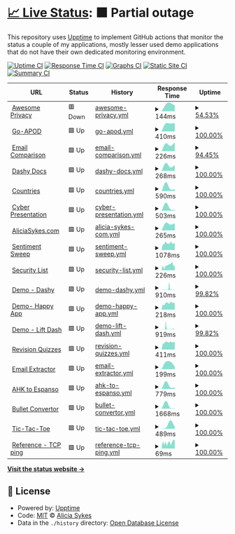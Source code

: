 # [📈 Live Status](https://lissy93.github.io/uptime): <!--live status--> **🟧 Partial outage**

This repository uses [Upptime](https://github.com/upptime/upptime) to implement GitHub actions that monitor the status a couple of my applications, mostly lesser used demo applications that do not have their own dedicated monitoring environment.

[![Uptime CI](https://github.com/lissy93/uptime/workflows/Uptime%20CI/badge.svg)](https://github.com/lissy93/uptime/actions?query=workflow%3A%22Uptime+CI%22)
[![Response Time CI](https://github.com/lissy93/uptime/workflows/Response%20Time%20CI/badge.svg)](https://github.com/lissy93/uptime/actions?query=workflow%3A%22Response+Time+CI%22)
[![Graphs CI](https://github.com/lissy93/uptime/workflows/Graphs%20CI/badge.svg)](https://github.com/lissy93/uptime/actions?query=workflow%3A%22Graphs+CI%22)
[![Static Site CI](https://github.com/lissy93/uptime/workflows/Static%20Site%20CI/badge.svg)](https://github.com/lissy93/uptime/actions?query=workflow%3A%22Static+Site+CI%22)
[![Summary CI](https://github.com/lissy93/uptime/workflows/Summary%20CI/badge.svg)](https://github.com/lissy93/uptime/actions?query=workflow%3A%22Summary+CI%22)

<!--start: status pages-->
<!-- This summary is generated by Upptime (https://github.com/upptime/upptime) -->
<!-- Do not edit this manually, your changes will be overwritten -->
<!-- prettier-ignore -->
| URL | Status | History | Response Time | Uptime |
| --- | ------ | ------- | ------------- | ------ |
| <img alt="" src="https://favicons.githubusercontent.com/awesome-privacy.xyz" height="13"> [Awesome Privacy](https://awesome-privacy.xyz) | 🟥 Down | [awesome-privacy.yml](https://github.com/Lissy93/uptime/commits/HEAD/history/awesome-privacy.yml) | <details><summary><img alt="Response time graph" src="./graphs/awesome-privacy/response-time-week.png" height="20"> 144ms</summary><br><a href="https://lissy93.github.io/uptime/history/awesome-privacy"><img alt="Response time 144" src="https://img.shields.io/endpoint?url=https%3A%2F%2Fraw.githubusercontent.com%2FLissy93%2Fuptime%2FHEAD%2Fapi%2Fawesome-privacy%2Fresponse-time.json"></a><br><a href="https://lissy93.github.io/uptime/history/awesome-privacy"><img alt="24-hour response time 144" src="https://img.shields.io/endpoint?url=https%3A%2F%2Fraw.githubusercontent.com%2FLissy93%2Fuptime%2FHEAD%2Fapi%2Fawesome-privacy%2Fresponse-time-day.json"></a><br><a href="https://lissy93.github.io/uptime/history/awesome-privacy"><img alt="7-day response time 144" src="https://img.shields.io/endpoint?url=https%3A%2F%2Fraw.githubusercontent.com%2FLissy93%2Fuptime%2FHEAD%2Fapi%2Fawesome-privacy%2Fresponse-time-week.json"></a><br><a href="https://lissy93.github.io/uptime/history/awesome-privacy"><img alt="30-day response time 144" src="https://img.shields.io/endpoint?url=https%3A%2F%2Fraw.githubusercontent.com%2FLissy93%2Fuptime%2FHEAD%2Fapi%2Fawesome-privacy%2Fresponse-time-month.json"></a><br><a href="https://lissy93.github.io/uptime/history/awesome-privacy"><img alt="1-year response time 144" src="https://img.shields.io/endpoint?url=https%3A%2F%2Fraw.githubusercontent.com%2FLissy93%2Fuptime%2FHEAD%2Fapi%2Fawesome-privacy%2Fresponse-time-year.json"></a></details> | <details><summary><a href="https://lissy93.github.io/uptime/history/awesome-privacy">54.53%</a></summary><a href="https://lissy93.github.io/uptime/history/awesome-privacy"><img alt="All-time uptime 54.53%" src="https://img.shields.io/endpoint?url=https%3A%2F%2Fraw.githubusercontent.com%2FLissy93%2Fuptime%2FHEAD%2Fapi%2Fawesome-privacy%2Fuptime.json"></a><br><a href="https://lissy93.github.io/uptime/history/awesome-privacy"><img alt="24-hour uptime 54.53%" src="https://img.shields.io/endpoint?url=https%3A%2F%2Fraw.githubusercontent.com%2FLissy93%2Fuptime%2FHEAD%2Fapi%2Fawesome-privacy%2Fuptime-day.json"></a><br><a href="https://lissy93.github.io/uptime/history/awesome-privacy"><img alt="7-day uptime 54.53%" src="https://img.shields.io/endpoint?url=https%3A%2F%2Fraw.githubusercontent.com%2FLissy93%2Fuptime%2FHEAD%2Fapi%2Fawesome-privacy%2Fuptime-week.json"></a><br><a href="https://lissy93.github.io/uptime/history/awesome-privacy"><img alt="30-day uptime 54.53%" src="https://img.shields.io/endpoint?url=https%3A%2F%2Fraw.githubusercontent.com%2FLissy93%2Fuptime%2FHEAD%2Fapi%2Fawesome-privacy%2Fuptime-month.json"></a><br><a href="https://lissy93.github.io/uptime/history/awesome-privacy"><img alt="1-year uptime 54.53%" src="https://img.shields.io/endpoint?url=https%3A%2F%2Fraw.githubusercontent.com%2FLissy93%2Fuptime%2FHEAD%2Fapi%2Fawesome-privacy%2Fuptime-year.json"></a></details>
| <img alt="" src="https://favicons.githubusercontent.com/apod.as93.net" height="13"> [Go-APOD](https://apod.as93.net/) | 🟩 Up | [go-apod.yml](https://github.com/Lissy93/uptime/commits/HEAD/history/go-apod.yml) | <details><summary><img alt="Response time graph" src="./graphs/go-apod/response-time-week.png" height="20"> 410ms</summary><br><a href="https://lissy93.github.io/uptime/history/go-apod"><img alt="Response time 410" src="https://img.shields.io/endpoint?url=https%3A%2F%2Fraw.githubusercontent.com%2FLissy93%2Fuptime%2FHEAD%2Fapi%2Fgo-apod%2Fresponse-time.json"></a><br><a href="https://lissy93.github.io/uptime/history/go-apod"><img alt="24-hour response time 410" src="https://img.shields.io/endpoint?url=https%3A%2F%2Fraw.githubusercontent.com%2FLissy93%2Fuptime%2FHEAD%2Fapi%2Fgo-apod%2Fresponse-time-day.json"></a><br><a href="https://lissy93.github.io/uptime/history/go-apod"><img alt="7-day response time 410" src="https://img.shields.io/endpoint?url=https%3A%2F%2Fraw.githubusercontent.com%2FLissy93%2Fuptime%2FHEAD%2Fapi%2Fgo-apod%2Fresponse-time-week.json"></a><br><a href="https://lissy93.github.io/uptime/history/go-apod"><img alt="30-day response time 410" src="https://img.shields.io/endpoint?url=https%3A%2F%2Fraw.githubusercontent.com%2FLissy93%2Fuptime%2FHEAD%2Fapi%2Fgo-apod%2Fresponse-time-month.json"></a><br><a href="https://lissy93.github.io/uptime/history/go-apod"><img alt="1-year response time 410" src="https://img.shields.io/endpoint?url=https%3A%2F%2Fraw.githubusercontent.com%2FLissy93%2Fuptime%2FHEAD%2Fapi%2Fgo-apod%2Fresponse-time-year.json"></a></details> | <details><summary><a href="https://lissy93.github.io/uptime/history/go-apod">100.00%</a></summary><a href="https://lissy93.github.io/uptime/history/go-apod"><img alt="All-time uptime 100.00%" src="https://img.shields.io/endpoint?url=https%3A%2F%2Fraw.githubusercontent.com%2FLissy93%2Fuptime%2FHEAD%2Fapi%2Fgo-apod%2Fuptime.json"></a><br><a href="https://lissy93.github.io/uptime/history/go-apod"><img alt="24-hour uptime 100.00%" src="https://img.shields.io/endpoint?url=https%3A%2F%2Fraw.githubusercontent.com%2FLissy93%2Fuptime%2FHEAD%2Fapi%2Fgo-apod%2Fuptime-day.json"></a><br><a href="https://lissy93.github.io/uptime/history/go-apod"><img alt="7-day uptime 100.00%" src="https://img.shields.io/endpoint?url=https%3A%2F%2Fraw.githubusercontent.com%2FLissy93%2Fuptime%2FHEAD%2Fapi%2Fgo-apod%2Fuptime-week.json"></a><br><a href="https://lissy93.github.io/uptime/history/go-apod"><img alt="30-day uptime 100.00%" src="https://img.shields.io/endpoint?url=https%3A%2F%2Fraw.githubusercontent.com%2FLissy93%2Fuptime%2FHEAD%2Fapi%2Fgo-apod%2Fuptime-month.json"></a><br><a href="https://lissy93.github.io/uptime/history/go-apod"><img alt="1-year uptime 100.00%" src="https://img.shields.io/endpoint?url=https%3A%2F%2Fraw.githubusercontent.com%2FLissy93%2Fuptime%2FHEAD%2Fapi%2Fgo-apod%2Fuptime-year.json"></a></details>
| <img alt="" src="https://favicons.githubusercontent.com/email-comparison.as93.net" height="13"> [Email Comparison](https://email-comparison.as93.net) | 🟩 Up | [email-comparison.yml](https://github.com/Lissy93/uptime/commits/HEAD/history/email-comparison.yml) | <details><summary><img alt="Response time graph" src="./graphs/email-comparison/response-time-week.png" height="20"> 226ms</summary><br><a href="https://lissy93.github.io/uptime/history/email-comparison"><img alt="Response time 226" src="https://img.shields.io/endpoint?url=https%3A%2F%2Fraw.githubusercontent.com%2FLissy93%2Fuptime%2FHEAD%2Fapi%2Femail-comparison%2Fresponse-time.json"></a><br><a href="https://lissy93.github.io/uptime/history/email-comparison"><img alt="24-hour response time 226" src="https://img.shields.io/endpoint?url=https%3A%2F%2Fraw.githubusercontent.com%2FLissy93%2Fuptime%2FHEAD%2Fapi%2Femail-comparison%2Fresponse-time-day.json"></a><br><a href="https://lissy93.github.io/uptime/history/email-comparison"><img alt="7-day response time 226" src="https://img.shields.io/endpoint?url=https%3A%2F%2Fraw.githubusercontent.com%2FLissy93%2Fuptime%2FHEAD%2Fapi%2Femail-comparison%2Fresponse-time-week.json"></a><br><a href="https://lissy93.github.io/uptime/history/email-comparison"><img alt="30-day response time 226" src="https://img.shields.io/endpoint?url=https%3A%2F%2Fraw.githubusercontent.com%2FLissy93%2Fuptime%2FHEAD%2Fapi%2Femail-comparison%2Fresponse-time-month.json"></a><br><a href="https://lissy93.github.io/uptime/history/email-comparison"><img alt="1-year response time 226" src="https://img.shields.io/endpoint?url=https%3A%2F%2Fraw.githubusercontent.com%2FLissy93%2Fuptime%2FHEAD%2Fapi%2Femail-comparison%2Fresponse-time-year.json"></a></details> | <details><summary><a href="https://lissy93.github.io/uptime/history/email-comparison">94.45%</a></summary><a href="https://lissy93.github.io/uptime/history/email-comparison"><img alt="All-time uptime 94.45%" src="https://img.shields.io/endpoint?url=https%3A%2F%2Fraw.githubusercontent.com%2FLissy93%2Fuptime%2FHEAD%2Fapi%2Femail-comparison%2Fuptime.json"></a><br><a href="https://lissy93.github.io/uptime/history/email-comparison"><img alt="24-hour uptime 94.45%" src="https://img.shields.io/endpoint?url=https%3A%2F%2Fraw.githubusercontent.com%2FLissy93%2Fuptime%2FHEAD%2Fapi%2Femail-comparison%2Fuptime-day.json"></a><br><a href="https://lissy93.github.io/uptime/history/email-comparison"><img alt="7-day uptime 94.45%" src="https://img.shields.io/endpoint?url=https%3A%2F%2Fraw.githubusercontent.com%2FLissy93%2Fuptime%2FHEAD%2Fapi%2Femail-comparison%2Fuptime-week.json"></a><br><a href="https://lissy93.github.io/uptime/history/email-comparison"><img alt="30-day uptime 94.45%" src="https://img.shields.io/endpoint?url=https%3A%2F%2Fraw.githubusercontent.com%2FLissy93%2Fuptime%2FHEAD%2Fapi%2Femail-comparison%2Fuptime-month.json"></a><br><a href="https://lissy93.github.io/uptime/history/email-comparison"><img alt="1-year uptime 94.45%" src="https://img.shields.io/endpoint?url=https%3A%2F%2Fraw.githubusercontent.com%2FLissy93%2Fuptime%2FHEAD%2Fapi%2Femail-comparison%2Fuptime-year.json"></a></details>
| <img alt="" src="https://favicons.githubusercontent.com/dashy.to" height="13"> [Dashy Docs](https://dashy.to) | 🟩 Up | [dashy-docs.yml](https://github.com/Lissy93/uptime/commits/HEAD/history/dashy-docs.yml) | <details><summary><img alt="Response time graph" src="./graphs/dashy-docs/response-time-week.png" height="20"> 268ms</summary><br><a href="https://lissy93.github.io/uptime/history/dashy-docs"><img alt="Response time 268" src="https://img.shields.io/endpoint?url=https%3A%2F%2Fraw.githubusercontent.com%2FLissy93%2Fuptime%2FHEAD%2Fapi%2Fdashy-docs%2Fresponse-time.json"></a><br><a href="https://lissy93.github.io/uptime/history/dashy-docs"><img alt="24-hour response time 268" src="https://img.shields.io/endpoint?url=https%3A%2F%2Fraw.githubusercontent.com%2FLissy93%2Fuptime%2FHEAD%2Fapi%2Fdashy-docs%2Fresponse-time-day.json"></a><br><a href="https://lissy93.github.io/uptime/history/dashy-docs"><img alt="7-day response time 268" src="https://img.shields.io/endpoint?url=https%3A%2F%2Fraw.githubusercontent.com%2FLissy93%2Fuptime%2FHEAD%2Fapi%2Fdashy-docs%2Fresponse-time-week.json"></a><br><a href="https://lissy93.github.io/uptime/history/dashy-docs"><img alt="30-day response time 268" src="https://img.shields.io/endpoint?url=https%3A%2F%2Fraw.githubusercontent.com%2FLissy93%2Fuptime%2FHEAD%2Fapi%2Fdashy-docs%2Fresponse-time-month.json"></a><br><a href="https://lissy93.github.io/uptime/history/dashy-docs"><img alt="1-year response time 268" src="https://img.shields.io/endpoint?url=https%3A%2F%2Fraw.githubusercontent.com%2FLissy93%2Fuptime%2FHEAD%2Fapi%2Fdashy-docs%2Fresponse-time-year.json"></a></details> | <details><summary><a href="https://lissy93.github.io/uptime/history/dashy-docs">100.00%</a></summary><a href="https://lissy93.github.io/uptime/history/dashy-docs"><img alt="All-time uptime 100.00%" src="https://img.shields.io/endpoint?url=https%3A%2F%2Fraw.githubusercontent.com%2FLissy93%2Fuptime%2FHEAD%2Fapi%2Fdashy-docs%2Fuptime.json"></a><br><a href="https://lissy93.github.io/uptime/history/dashy-docs"><img alt="24-hour uptime 100.00%" src="https://img.shields.io/endpoint?url=https%3A%2F%2Fraw.githubusercontent.com%2FLissy93%2Fuptime%2FHEAD%2Fapi%2Fdashy-docs%2Fuptime-day.json"></a><br><a href="https://lissy93.github.io/uptime/history/dashy-docs"><img alt="7-day uptime 100.00%" src="https://img.shields.io/endpoint?url=https%3A%2F%2Fraw.githubusercontent.com%2FLissy93%2Fuptime%2FHEAD%2Fapi%2Fdashy-docs%2Fuptime-week.json"></a><br><a href="https://lissy93.github.io/uptime/history/dashy-docs"><img alt="30-day uptime 100.00%" src="https://img.shields.io/endpoint?url=https%3A%2F%2Fraw.githubusercontent.com%2FLissy93%2Fuptime%2FHEAD%2Fapi%2Fdashy-docs%2Fuptime-month.json"></a><br><a href="https://lissy93.github.io/uptime/history/dashy-docs"><img alt="1-year uptime 100.00%" src="https://img.shields.io/endpoint?url=https%3A%2F%2Fraw.githubusercontent.com%2FLissy93%2Fuptime%2FHEAD%2Fapi%2Fdashy-docs%2Fuptime-year.json"></a></details>
| <img alt="" src="https://favicons.githubusercontent.com/countries.as93.net" height="13"> [Countries](https://countries.as93.net) | 🟩 Up | [countries.yml](https://github.com/Lissy93/uptime/commits/HEAD/history/countries.yml) | <details><summary><img alt="Response time graph" src="./graphs/countries/response-time-week.png" height="20"> 590ms</summary><br><a href="https://lissy93.github.io/uptime/history/countries"><img alt="Response time 590" src="https://img.shields.io/endpoint?url=https%3A%2F%2Fraw.githubusercontent.com%2FLissy93%2Fuptime%2FHEAD%2Fapi%2Fcountries%2Fresponse-time.json"></a><br><a href="https://lissy93.github.io/uptime/history/countries"><img alt="24-hour response time 590" src="https://img.shields.io/endpoint?url=https%3A%2F%2Fraw.githubusercontent.com%2FLissy93%2Fuptime%2FHEAD%2Fapi%2Fcountries%2Fresponse-time-day.json"></a><br><a href="https://lissy93.github.io/uptime/history/countries"><img alt="7-day response time 590" src="https://img.shields.io/endpoint?url=https%3A%2F%2Fraw.githubusercontent.com%2FLissy93%2Fuptime%2FHEAD%2Fapi%2Fcountries%2Fresponse-time-week.json"></a><br><a href="https://lissy93.github.io/uptime/history/countries"><img alt="30-day response time 590" src="https://img.shields.io/endpoint?url=https%3A%2F%2Fraw.githubusercontent.com%2FLissy93%2Fuptime%2FHEAD%2Fapi%2Fcountries%2Fresponse-time-month.json"></a><br><a href="https://lissy93.github.io/uptime/history/countries"><img alt="1-year response time 590" src="https://img.shields.io/endpoint?url=https%3A%2F%2Fraw.githubusercontent.com%2FLissy93%2Fuptime%2FHEAD%2Fapi%2Fcountries%2Fresponse-time-year.json"></a></details> | <details><summary><a href="https://lissy93.github.io/uptime/history/countries">100.00%</a></summary><a href="https://lissy93.github.io/uptime/history/countries"><img alt="All-time uptime 100.00%" src="https://img.shields.io/endpoint?url=https%3A%2F%2Fraw.githubusercontent.com%2FLissy93%2Fuptime%2FHEAD%2Fapi%2Fcountries%2Fuptime.json"></a><br><a href="https://lissy93.github.io/uptime/history/countries"><img alt="24-hour uptime 100.00%" src="https://img.shields.io/endpoint?url=https%3A%2F%2Fraw.githubusercontent.com%2FLissy93%2Fuptime%2FHEAD%2Fapi%2Fcountries%2Fuptime-day.json"></a><br><a href="https://lissy93.github.io/uptime/history/countries"><img alt="7-day uptime 100.00%" src="https://img.shields.io/endpoint?url=https%3A%2F%2Fraw.githubusercontent.com%2FLissy93%2Fuptime%2FHEAD%2Fapi%2Fcountries%2Fuptime-week.json"></a><br><a href="https://lissy93.github.io/uptime/history/countries"><img alt="30-day uptime 100.00%" src="https://img.shields.io/endpoint?url=https%3A%2F%2Fraw.githubusercontent.com%2FLissy93%2Fuptime%2FHEAD%2Fapi%2Fcountries%2Fuptime-month.json"></a><br><a href="https://lissy93.github.io/uptime/history/countries"><img alt="1-year uptime 100.00%" src="https://img.shields.io/endpoint?url=https%3A%2F%2Fraw.githubusercontent.com%2FLissy93%2Fuptime%2FHEAD%2Fapi%2Fcountries%2Fuptime-year.json"></a></details>
| <img alt="" src="https://favicons.githubusercontent.com/cyber-presentation.as93.net" height="13"> [Cyber Presentation](https://cyber-presentation.as93.net) | 🟩 Up | [cyber-presentation.yml](https://github.com/Lissy93/uptime/commits/HEAD/history/cyber-presentation.yml) | <details><summary><img alt="Response time graph" src="./graphs/cyber-presentation/response-time-week.png" height="20"> 503ms</summary><br><a href="https://lissy93.github.io/uptime/history/cyber-presentation"><img alt="Response time 503" src="https://img.shields.io/endpoint?url=https%3A%2F%2Fraw.githubusercontent.com%2FLissy93%2Fuptime%2FHEAD%2Fapi%2Fcyber-presentation%2Fresponse-time.json"></a><br><a href="https://lissy93.github.io/uptime/history/cyber-presentation"><img alt="24-hour response time 503" src="https://img.shields.io/endpoint?url=https%3A%2F%2Fraw.githubusercontent.com%2FLissy93%2Fuptime%2FHEAD%2Fapi%2Fcyber-presentation%2Fresponse-time-day.json"></a><br><a href="https://lissy93.github.io/uptime/history/cyber-presentation"><img alt="7-day response time 503" src="https://img.shields.io/endpoint?url=https%3A%2F%2Fraw.githubusercontent.com%2FLissy93%2Fuptime%2FHEAD%2Fapi%2Fcyber-presentation%2Fresponse-time-week.json"></a><br><a href="https://lissy93.github.io/uptime/history/cyber-presentation"><img alt="30-day response time 503" src="https://img.shields.io/endpoint?url=https%3A%2F%2Fraw.githubusercontent.com%2FLissy93%2Fuptime%2FHEAD%2Fapi%2Fcyber-presentation%2Fresponse-time-month.json"></a><br><a href="https://lissy93.github.io/uptime/history/cyber-presentation"><img alt="1-year response time 503" src="https://img.shields.io/endpoint?url=https%3A%2F%2Fraw.githubusercontent.com%2FLissy93%2Fuptime%2FHEAD%2Fapi%2Fcyber-presentation%2Fresponse-time-year.json"></a></details> | <details><summary><a href="https://lissy93.github.io/uptime/history/cyber-presentation">100.00%</a></summary><a href="https://lissy93.github.io/uptime/history/cyber-presentation"><img alt="All-time uptime 100.00%" src="https://img.shields.io/endpoint?url=https%3A%2F%2Fraw.githubusercontent.com%2FLissy93%2Fuptime%2FHEAD%2Fapi%2Fcyber-presentation%2Fuptime.json"></a><br><a href="https://lissy93.github.io/uptime/history/cyber-presentation"><img alt="24-hour uptime 100.00%" src="https://img.shields.io/endpoint?url=https%3A%2F%2Fraw.githubusercontent.com%2FLissy93%2Fuptime%2FHEAD%2Fapi%2Fcyber-presentation%2Fuptime-day.json"></a><br><a href="https://lissy93.github.io/uptime/history/cyber-presentation"><img alt="7-day uptime 100.00%" src="https://img.shields.io/endpoint?url=https%3A%2F%2Fraw.githubusercontent.com%2FLissy93%2Fuptime%2FHEAD%2Fapi%2Fcyber-presentation%2Fuptime-week.json"></a><br><a href="https://lissy93.github.io/uptime/history/cyber-presentation"><img alt="30-day uptime 100.00%" src="https://img.shields.io/endpoint?url=https%3A%2F%2Fraw.githubusercontent.com%2FLissy93%2Fuptime%2FHEAD%2Fapi%2Fcyber-presentation%2Fuptime-month.json"></a><br><a href="https://lissy93.github.io/uptime/history/cyber-presentation"><img alt="1-year uptime 100.00%" src="https://img.shields.io/endpoint?url=https%3A%2F%2Fraw.githubusercontent.com%2FLissy93%2Fuptime%2FHEAD%2Fapi%2Fcyber-presentation%2Fuptime-year.json"></a></details>
| <img alt="" src="https://favicons.githubusercontent.com/aliciasykes.com" height="13"> [AliciaSykes.com](https://aliciasykes.com) | 🟩 Up | [alicia-sykes-com.yml](https://github.com/Lissy93/uptime/commits/HEAD/history/alicia-sykes-com.yml) | <details><summary><img alt="Response time graph" src="./graphs/alicia-sykes-com/response-time-week.png" height="20"> 265ms</summary><br><a href="https://lissy93.github.io/uptime/history/alicia-sykes-com"><img alt="Response time 265" src="https://img.shields.io/endpoint?url=https%3A%2F%2Fraw.githubusercontent.com%2FLissy93%2Fuptime%2FHEAD%2Fapi%2Falicia-sykes-com%2Fresponse-time.json"></a><br><a href="https://lissy93.github.io/uptime/history/alicia-sykes-com"><img alt="24-hour response time 265" src="https://img.shields.io/endpoint?url=https%3A%2F%2Fraw.githubusercontent.com%2FLissy93%2Fuptime%2FHEAD%2Fapi%2Falicia-sykes-com%2Fresponse-time-day.json"></a><br><a href="https://lissy93.github.io/uptime/history/alicia-sykes-com"><img alt="7-day response time 265" src="https://img.shields.io/endpoint?url=https%3A%2F%2Fraw.githubusercontent.com%2FLissy93%2Fuptime%2FHEAD%2Fapi%2Falicia-sykes-com%2Fresponse-time-week.json"></a><br><a href="https://lissy93.github.io/uptime/history/alicia-sykes-com"><img alt="30-day response time 265" src="https://img.shields.io/endpoint?url=https%3A%2F%2Fraw.githubusercontent.com%2FLissy93%2Fuptime%2FHEAD%2Fapi%2Falicia-sykes-com%2Fresponse-time-month.json"></a><br><a href="https://lissy93.github.io/uptime/history/alicia-sykes-com"><img alt="1-year response time 265" src="https://img.shields.io/endpoint?url=https%3A%2F%2Fraw.githubusercontent.com%2FLissy93%2Fuptime%2FHEAD%2Fapi%2Falicia-sykes-com%2Fresponse-time-year.json"></a></details> | <details><summary><a href="https://lissy93.github.io/uptime/history/alicia-sykes-com">100.00%</a></summary><a href="https://lissy93.github.io/uptime/history/alicia-sykes-com"><img alt="All-time uptime 100.00%" src="https://img.shields.io/endpoint?url=https%3A%2F%2Fraw.githubusercontent.com%2FLissy93%2Fuptime%2FHEAD%2Fapi%2Falicia-sykes-com%2Fuptime.json"></a><br><a href="https://lissy93.github.io/uptime/history/alicia-sykes-com"><img alt="24-hour uptime 100.00%" src="https://img.shields.io/endpoint?url=https%3A%2F%2Fraw.githubusercontent.com%2FLissy93%2Fuptime%2FHEAD%2Fapi%2Falicia-sykes-com%2Fuptime-day.json"></a><br><a href="https://lissy93.github.io/uptime/history/alicia-sykes-com"><img alt="7-day uptime 100.00%" src="https://img.shields.io/endpoint?url=https%3A%2F%2Fraw.githubusercontent.com%2FLissy93%2Fuptime%2FHEAD%2Fapi%2Falicia-sykes-com%2Fuptime-week.json"></a><br><a href="https://lissy93.github.io/uptime/history/alicia-sykes-com"><img alt="30-day uptime 100.00%" src="https://img.shields.io/endpoint?url=https%3A%2F%2Fraw.githubusercontent.com%2FLissy93%2Fuptime%2FHEAD%2Fapi%2Falicia-sykes-com%2Fuptime-month.json"></a><br><a href="https://lissy93.github.io/uptime/history/alicia-sykes-com"><img alt="1-year uptime 100.00%" src="https://img.shields.io/endpoint?url=https%3A%2F%2Fraw.githubusercontent.com%2FLissy93%2Fuptime%2FHEAD%2Fapi%2Falicia-sykes-com%2Fuptime-year.json"></a></details>
| <img alt="" src="https://favicons.githubusercontent.com/sentiment-sweep.com" height="13"> [Sentiment Sweep](https://sentiment-sweep.com) | 🟩 Up | [sentiment-sweep.yml](https://github.com/Lissy93/uptime/commits/HEAD/history/sentiment-sweep.yml) | <details><summary><img alt="Response time graph" src="./graphs/sentiment-sweep/response-time-week.png" height="20"> 1078ms</summary><br><a href="https://lissy93.github.io/uptime/history/sentiment-sweep"><img alt="Response time 994" src="https://img.shields.io/endpoint?url=https%3A%2F%2Fraw.githubusercontent.com%2FLissy93%2Fuptime%2FHEAD%2Fapi%2Fsentiment-sweep%2Fresponse-time.json"></a><br><a href="https://lissy93.github.io/uptime/history/sentiment-sweep"><img alt="24-hour response time 1009" src="https://img.shields.io/endpoint?url=https%3A%2F%2Fraw.githubusercontent.com%2FLissy93%2Fuptime%2FHEAD%2Fapi%2Fsentiment-sweep%2Fresponse-time-day.json"></a><br><a href="https://lissy93.github.io/uptime/history/sentiment-sweep"><img alt="7-day response time 1078" src="https://img.shields.io/endpoint?url=https%3A%2F%2Fraw.githubusercontent.com%2FLissy93%2Fuptime%2FHEAD%2Fapi%2Fsentiment-sweep%2Fresponse-time-week.json"></a><br><a href="https://lissy93.github.io/uptime/history/sentiment-sweep"><img alt="30-day response time 1053" src="https://img.shields.io/endpoint?url=https%3A%2F%2Fraw.githubusercontent.com%2FLissy93%2Fuptime%2FHEAD%2Fapi%2Fsentiment-sweep%2Fresponse-time-month.json"></a><br><a href="https://lissy93.github.io/uptime/history/sentiment-sweep"><img alt="1-year response time 986" src="https://img.shields.io/endpoint?url=https%3A%2F%2Fraw.githubusercontent.com%2FLissy93%2Fuptime%2FHEAD%2Fapi%2Fsentiment-sweep%2Fresponse-time-year.json"></a></details> | <details><summary><a href="https://lissy93.github.io/uptime/history/sentiment-sweep">100.00%</a></summary><a href="https://lissy93.github.io/uptime/history/sentiment-sweep"><img alt="All-time uptime 100.00%" src="https://img.shields.io/endpoint?url=https%3A%2F%2Fraw.githubusercontent.com%2FLissy93%2Fuptime%2FHEAD%2Fapi%2Fsentiment-sweep%2Fuptime.json"></a><br><a href="https://lissy93.github.io/uptime/history/sentiment-sweep"><img alt="24-hour uptime 100.00%" src="https://img.shields.io/endpoint?url=https%3A%2F%2Fraw.githubusercontent.com%2FLissy93%2Fuptime%2FHEAD%2Fapi%2Fsentiment-sweep%2Fuptime-day.json"></a><br><a href="https://lissy93.github.io/uptime/history/sentiment-sweep"><img alt="7-day uptime 100.00%" src="https://img.shields.io/endpoint?url=https%3A%2F%2Fraw.githubusercontent.com%2FLissy93%2Fuptime%2FHEAD%2Fapi%2Fsentiment-sweep%2Fuptime-week.json"></a><br><a href="https://lissy93.github.io/uptime/history/sentiment-sweep"><img alt="30-day uptime 100.00%" src="https://img.shields.io/endpoint?url=https%3A%2F%2Fraw.githubusercontent.com%2FLissy93%2Fuptime%2FHEAD%2Fapi%2Fsentiment-sweep%2Fuptime-month.json"></a><br><a href="https://lissy93.github.io/uptime/history/sentiment-sweep"><img alt="1-year uptime 100.00%" src="https://img.shields.io/endpoint?url=https%3A%2F%2Fraw.githubusercontent.com%2FLissy93%2Fuptime%2FHEAD%2Fapi%2Fsentiment-sweep%2Fuptime-year.json"></a></details>
| <img alt="" src="https://favicons.githubusercontent.com/security-list.js.org" height="13"> [Security List](https://security-list.js.org) | 🟩 Up | [security-list.yml](https://github.com/Lissy93/uptime/commits/HEAD/history/security-list.yml) | <details><summary><img alt="Response time graph" src="./graphs/security-list/response-time-week.png" height="20"> 226ms</summary><br><a href="https://lissy93.github.io/uptime/history/security-list"><img alt="Response time 169" src="https://img.shields.io/endpoint?url=https%3A%2F%2Fraw.githubusercontent.com%2FLissy93%2Fuptime%2FHEAD%2Fapi%2Fsecurity-list%2Fresponse-time.json"></a><br><a href="https://lissy93.github.io/uptime/history/security-list"><img alt="24-hour response time 254" src="https://img.shields.io/endpoint?url=https%3A%2F%2Fraw.githubusercontent.com%2FLissy93%2Fuptime%2FHEAD%2Fapi%2Fsecurity-list%2Fresponse-time-day.json"></a><br><a href="https://lissy93.github.io/uptime/history/security-list"><img alt="7-day response time 226" src="https://img.shields.io/endpoint?url=https%3A%2F%2Fraw.githubusercontent.com%2FLissy93%2Fuptime%2FHEAD%2Fapi%2Fsecurity-list%2Fresponse-time-week.json"></a><br><a href="https://lissy93.github.io/uptime/history/security-list"><img alt="30-day response time 203" src="https://img.shields.io/endpoint?url=https%3A%2F%2Fraw.githubusercontent.com%2FLissy93%2Fuptime%2FHEAD%2Fapi%2Fsecurity-list%2Fresponse-time-month.json"></a><br><a href="https://lissy93.github.io/uptime/history/security-list"><img alt="1-year response time 181" src="https://img.shields.io/endpoint?url=https%3A%2F%2Fraw.githubusercontent.com%2FLissy93%2Fuptime%2FHEAD%2Fapi%2Fsecurity-list%2Fresponse-time-year.json"></a></details> | <details><summary><a href="https://lissy93.github.io/uptime/history/security-list">100.00%</a></summary><a href="https://lissy93.github.io/uptime/history/security-list"><img alt="All-time uptime 100.00%" src="https://img.shields.io/endpoint?url=https%3A%2F%2Fraw.githubusercontent.com%2FLissy93%2Fuptime%2FHEAD%2Fapi%2Fsecurity-list%2Fuptime.json"></a><br><a href="https://lissy93.github.io/uptime/history/security-list"><img alt="24-hour uptime 100.00%" src="https://img.shields.io/endpoint?url=https%3A%2F%2Fraw.githubusercontent.com%2FLissy93%2Fuptime%2FHEAD%2Fapi%2Fsecurity-list%2Fuptime-day.json"></a><br><a href="https://lissy93.github.io/uptime/history/security-list"><img alt="7-day uptime 100.00%" src="https://img.shields.io/endpoint?url=https%3A%2F%2Fraw.githubusercontent.com%2FLissy93%2Fuptime%2FHEAD%2Fapi%2Fsecurity-list%2Fuptime-week.json"></a><br><a href="https://lissy93.github.io/uptime/history/security-list"><img alt="30-day uptime 100.00%" src="https://img.shields.io/endpoint?url=https%3A%2F%2Fraw.githubusercontent.com%2FLissy93%2Fuptime%2FHEAD%2Fapi%2Fsecurity-list%2Fuptime-month.json"></a><br><a href="https://lissy93.github.io/uptime/history/security-list"><img alt="1-year uptime 100.00%" src="https://img.shields.io/endpoint?url=https%3A%2F%2Fraw.githubusercontent.com%2FLissy93%2Fuptime%2FHEAD%2Fapi%2Fsecurity-list%2Fuptime-year.json"></a></details>
| <img alt="" src="https://favicons.githubusercontent.com/dashy-demo-2.as93.net" height="13"> [Demo - Dashy](https://dashy-demo-2.as93.net) | 🟩 Up | [demo-dashy.yml](https://github.com/Lissy93/uptime/commits/HEAD/history/demo-dashy.yml) | <details><summary><img alt="Response time graph" src="./graphs/demo-dashy/response-time-week.png" height="20"> 910ms</summary><br><a href="https://lissy93.github.io/uptime/history/demo-dashy"><img alt="Response time 319" src="https://img.shields.io/endpoint?url=https%3A%2F%2Fraw.githubusercontent.com%2FLissy93%2Fuptime%2FHEAD%2Fapi%2Fdemo-dashy%2Fresponse-time.json"></a><br><a href="https://lissy93.github.io/uptime/history/demo-dashy"><img alt="24-hour response time 158" src="https://img.shields.io/endpoint?url=https%3A%2F%2Fraw.githubusercontent.com%2FLissy93%2Fuptime%2FHEAD%2Fapi%2Fdemo-dashy%2Fresponse-time-day.json"></a><br><a href="https://lissy93.github.io/uptime/history/demo-dashy"><img alt="7-day response time 910" src="https://img.shields.io/endpoint?url=https%3A%2F%2Fraw.githubusercontent.com%2FLissy93%2Fuptime%2FHEAD%2Fapi%2Fdemo-dashy%2Fresponse-time-week.json"></a><br><a href="https://lissy93.github.io/uptime/history/demo-dashy"><img alt="30-day response time 763" src="https://img.shields.io/endpoint?url=https%3A%2F%2Fraw.githubusercontent.com%2FLissy93%2Fuptime%2FHEAD%2Fapi%2Fdemo-dashy%2Fresponse-time-month.json"></a><br><a href="https://lissy93.github.io/uptime/history/demo-dashy"><img alt="1-year response time 490" src="https://img.shields.io/endpoint?url=https%3A%2F%2Fraw.githubusercontent.com%2FLissy93%2Fuptime%2FHEAD%2Fapi%2Fdemo-dashy%2Fresponse-time-year.json"></a></details> | <details><summary><a href="https://lissy93.github.io/uptime/history/demo-dashy">99.82%</a></summary><a href="https://lissy93.github.io/uptime/history/demo-dashy"><img alt="All-time uptime 100.00%" src="https://img.shields.io/endpoint?url=https%3A%2F%2Fraw.githubusercontent.com%2FLissy93%2Fuptime%2FHEAD%2Fapi%2Fdemo-dashy%2Fuptime.json"></a><br><a href="https://lissy93.github.io/uptime/history/demo-dashy"><img alt="24-hour uptime 100.00%" src="https://img.shields.io/endpoint?url=https%3A%2F%2Fraw.githubusercontent.com%2FLissy93%2Fuptime%2FHEAD%2Fapi%2Fdemo-dashy%2Fuptime-day.json"></a><br><a href="https://lissy93.github.io/uptime/history/demo-dashy"><img alt="7-day uptime 99.82%" src="https://img.shields.io/endpoint?url=https%3A%2F%2Fraw.githubusercontent.com%2FLissy93%2Fuptime%2FHEAD%2Fapi%2Fdemo-dashy%2Fuptime-week.json"></a><br><a href="https://lissy93.github.io/uptime/history/demo-dashy"><img alt="30-day uptime 99.96%" src="https://img.shields.io/endpoint?url=https%3A%2F%2Fraw.githubusercontent.com%2FLissy93%2Fuptime%2FHEAD%2Fapi%2Fdemo-dashy%2Fuptime-month.json"></a><br><a href="https://lissy93.github.io/uptime/history/demo-dashy"><img alt="1-year uptime 100.00%" src="https://img.shields.io/endpoint?url=https%3A%2F%2Fraw.githubusercontent.com%2FLissy93%2Fuptime%2FHEAD%2Fapi%2Fdemo-dashy%2Fuptime-year.json"></a></details>
| <img alt="" src="https://favicons.githubusercontent.com/happy-app-demo.as93.net" height="13"> [Demo- Happy App](http://happy-app-demo.as93.net) | 🟩 Up | [demo-happy-app.yml](https://github.com/Lissy93/uptime/commits/HEAD/history/demo-happy-app.yml) | <details><summary><img alt="Response time graph" src="./graphs/demo-happy-app/response-time-week.png" height="20"> 218ms</summary><br><a href="https://lissy93.github.io/uptime/history/demo-happy-app"><img alt="Response time 209" src="https://img.shields.io/endpoint?url=https%3A%2F%2Fraw.githubusercontent.com%2FLissy93%2Fuptime%2FHEAD%2Fapi%2Fdemo-happy-app%2Fresponse-time.json"></a><br><a href="https://lissy93.github.io/uptime/history/demo-happy-app"><img alt="24-hour response time 216" src="https://img.shields.io/endpoint?url=https%3A%2F%2Fraw.githubusercontent.com%2FLissy93%2Fuptime%2FHEAD%2Fapi%2Fdemo-happy-app%2Fresponse-time-day.json"></a><br><a href="https://lissy93.github.io/uptime/history/demo-happy-app"><img alt="7-day response time 218" src="https://img.shields.io/endpoint?url=https%3A%2F%2Fraw.githubusercontent.com%2FLissy93%2Fuptime%2FHEAD%2Fapi%2Fdemo-happy-app%2Fresponse-time-week.json"></a><br><a href="https://lissy93.github.io/uptime/history/demo-happy-app"><img alt="30-day response time 219" src="https://img.shields.io/endpoint?url=https%3A%2F%2Fraw.githubusercontent.com%2FLissy93%2Fuptime%2FHEAD%2Fapi%2Fdemo-happy-app%2Fresponse-time-month.json"></a><br><a href="https://lissy93.github.io/uptime/history/demo-happy-app"><img alt="1-year response time 211" src="https://img.shields.io/endpoint?url=https%3A%2F%2Fraw.githubusercontent.com%2FLissy93%2Fuptime%2FHEAD%2Fapi%2Fdemo-happy-app%2Fresponse-time-year.json"></a></details> | <details><summary><a href="https://lissy93.github.io/uptime/history/demo-happy-app">100.00%</a></summary><a href="https://lissy93.github.io/uptime/history/demo-happy-app"><img alt="All-time uptime 100.00%" src="https://img.shields.io/endpoint?url=https%3A%2F%2Fraw.githubusercontent.com%2FLissy93%2Fuptime%2FHEAD%2Fapi%2Fdemo-happy-app%2Fuptime.json"></a><br><a href="https://lissy93.github.io/uptime/history/demo-happy-app"><img alt="24-hour uptime 100.00%" src="https://img.shields.io/endpoint?url=https%3A%2F%2Fraw.githubusercontent.com%2FLissy93%2Fuptime%2FHEAD%2Fapi%2Fdemo-happy-app%2Fuptime-day.json"></a><br><a href="https://lissy93.github.io/uptime/history/demo-happy-app"><img alt="7-day uptime 100.00%" src="https://img.shields.io/endpoint?url=https%3A%2F%2Fraw.githubusercontent.com%2FLissy93%2Fuptime%2FHEAD%2Fapi%2Fdemo-happy-app%2Fuptime-week.json"></a><br><a href="https://lissy93.github.io/uptime/history/demo-happy-app"><img alt="30-day uptime 100.00%" src="https://img.shields.io/endpoint?url=https%3A%2F%2Fraw.githubusercontent.com%2FLissy93%2Fuptime%2FHEAD%2Fapi%2Fdemo-happy-app%2Fuptime-month.json"></a><br><a href="https://lissy93.github.io/uptime/history/demo-happy-app"><img alt="1-year uptime 100.00%" src="https://img.shields.io/endpoint?url=https%3A%2F%2Fraw.githubusercontent.com%2FLissy93%2Fuptime%2FHEAD%2Fapi%2Fdemo-happy-app%2Fuptime-year.json"></a></details>
| <img alt="" src="https://favicons.githubusercontent.com/tfl-lift-dash.as93.net" height="13"> [Demo - Lift Dash](https://tfl-lift-dash.as93.net) | 🟩 Up | [demo-lift-dash.yml](https://github.com/Lissy93/uptime/commits/HEAD/history/demo-lift-dash.yml) | <details><summary><img alt="Response time graph" src="./graphs/demo-lift-dash/response-time-week.png" height="20"> 919ms</summary><br><a href="https://lissy93.github.io/uptime/history/demo-lift-dash"><img alt="Response time 238" src="https://img.shields.io/endpoint?url=https%3A%2F%2Fraw.githubusercontent.com%2FLissy93%2Fuptime%2FHEAD%2Fapi%2Fdemo-lift-dash%2Fresponse-time.json"></a><br><a href="https://lissy93.github.io/uptime/history/demo-lift-dash"><img alt="24-hour response time 463" src="https://img.shields.io/endpoint?url=https%3A%2F%2Fraw.githubusercontent.com%2FLissy93%2Fuptime%2FHEAD%2Fapi%2Fdemo-lift-dash%2Fresponse-time-day.json"></a><br><a href="https://lissy93.github.io/uptime/history/demo-lift-dash"><img alt="7-day response time 919" src="https://img.shields.io/endpoint?url=https%3A%2F%2Fraw.githubusercontent.com%2FLissy93%2Fuptime%2FHEAD%2Fapi%2Fdemo-lift-dash%2Fresponse-time-week.json"></a><br><a href="https://lissy93.github.io/uptime/history/demo-lift-dash"><img alt="30-day response time 724" src="https://img.shields.io/endpoint?url=https%3A%2F%2Fraw.githubusercontent.com%2FLissy93%2Fuptime%2FHEAD%2Fapi%2Fdemo-lift-dash%2Fresponse-time-month.json"></a><br><a href="https://lissy93.github.io/uptime/history/demo-lift-dash"><img alt="1-year response time 352" src="https://img.shields.io/endpoint?url=https%3A%2F%2Fraw.githubusercontent.com%2FLissy93%2Fuptime%2FHEAD%2Fapi%2Fdemo-lift-dash%2Fresponse-time-year.json"></a></details> | <details><summary><a href="https://lissy93.github.io/uptime/history/demo-lift-dash">99.82%</a></summary><a href="https://lissy93.github.io/uptime/history/demo-lift-dash"><img alt="All-time uptime 100.00%" src="https://img.shields.io/endpoint?url=https%3A%2F%2Fraw.githubusercontent.com%2FLissy93%2Fuptime%2FHEAD%2Fapi%2Fdemo-lift-dash%2Fuptime.json"></a><br><a href="https://lissy93.github.io/uptime/history/demo-lift-dash"><img alt="24-hour uptime 100.00%" src="https://img.shields.io/endpoint?url=https%3A%2F%2Fraw.githubusercontent.com%2FLissy93%2Fuptime%2FHEAD%2Fapi%2Fdemo-lift-dash%2Fuptime-day.json"></a><br><a href="https://lissy93.github.io/uptime/history/demo-lift-dash"><img alt="7-day uptime 99.82%" src="https://img.shields.io/endpoint?url=https%3A%2F%2Fraw.githubusercontent.com%2FLissy93%2Fuptime%2FHEAD%2Fapi%2Fdemo-lift-dash%2Fuptime-week.json"></a><br><a href="https://lissy93.github.io/uptime/history/demo-lift-dash"><img alt="30-day uptime 99.96%" src="https://img.shields.io/endpoint?url=https%3A%2F%2Fraw.githubusercontent.com%2FLissy93%2Fuptime%2FHEAD%2Fapi%2Fdemo-lift-dash%2Fuptime-month.json"></a><br><a href="https://lissy93.github.io/uptime/history/demo-lift-dash"><img alt="1-year uptime 100.00%" src="https://img.shields.io/endpoint?url=https%3A%2F%2Fraw.githubusercontent.com%2FLissy93%2Fuptime%2FHEAD%2Fapi%2Fdemo-lift-dash%2Fuptime-year.json"></a></details>
| <img alt="" src="https://favicons.githubusercontent.com/revisionquizzes.com" height="13"> [Revision Quizzes](https://revisionquizzes.com) | 🟩 Up | [revision-quizzes.yml](https://github.com/Lissy93/uptime/commits/HEAD/history/revision-quizzes.yml) | <details><summary><img alt="Response time graph" src="./graphs/revision-quizzes/response-time-week.png" height="20"> 411ms</summary><br><a href="https://lissy93.github.io/uptime/history/revision-quizzes"><img alt="Response time 407" src="https://img.shields.io/endpoint?url=https%3A%2F%2Fraw.githubusercontent.com%2FLissy93%2Fuptime%2FHEAD%2Fapi%2Frevision-quizzes%2Fresponse-time.json"></a><br><a href="https://lissy93.github.io/uptime/history/revision-quizzes"><img alt="24-hour response time 407" src="https://img.shields.io/endpoint?url=https%3A%2F%2Fraw.githubusercontent.com%2FLissy93%2Fuptime%2FHEAD%2Fapi%2Frevision-quizzes%2Fresponse-time-day.json"></a><br><a href="https://lissy93.github.io/uptime/history/revision-quizzes"><img alt="7-day response time 411" src="https://img.shields.io/endpoint?url=https%3A%2F%2Fraw.githubusercontent.com%2FLissy93%2Fuptime%2FHEAD%2Fapi%2Frevision-quizzes%2Fresponse-time-week.json"></a><br><a href="https://lissy93.github.io/uptime/history/revision-quizzes"><img alt="30-day response time 393" src="https://img.shields.io/endpoint?url=https%3A%2F%2Fraw.githubusercontent.com%2FLissy93%2Fuptime%2FHEAD%2Fapi%2Frevision-quizzes%2Fresponse-time-month.json"></a><br><a href="https://lissy93.github.io/uptime/history/revision-quizzes"><img alt="1-year response time 383" src="https://img.shields.io/endpoint?url=https%3A%2F%2Fraw.githubusercontent.com%2FLissy93%2Fuptime%2FHEAD%2Fapi%2Frevision-quizzes%2Fresponse-time-year.json"></a></details> | <details><summary><a href="https://lissy93.github.io/uptime/history/revision-quizzes">100.00%</a></summary><a href="https://lissy93.github.io/uptime/history/revision-quizzes"><img alt="All-time uptime 100.00%" src="https://img.shields.io/endpoint?url=https%3A%2F%2Fraw.githubusercontent.com%2FLissy93%2Fuptime%2FHEAD%2Fapi%2Frevision-quizzes%2Fuptime.json"></a><br><a href="https://lissy93.github.io/uptime/history/revision-quizzes"><img alt="24-hour uptime 100.00%" src="https://img.shields.io/endpoint?url=https%3A%2F%2Fraw.githubusercontent.com%2FLissy93%2Fuptime%2FHEAD%2Fapi%2Frevision-quizzes%2Fuptime-day.json"></a><br><a href="https://lissy93.github.io/uptime/history/revision-quizzes"><img alt="7-day uptime 100.00%" src="https://img.shields.io/endpoint?url=https%3A%2F%2Fraw.githubusercontent.com%2FLissy93%2Fuptime%2FHEAD%2Fapi%2Frevision-quizzes%2Fuptime-week.json"></a><br><a href="https://lissy93.github.io/uptime/history/revision-quizzes"><img alt="30-day uptime 100.00%" src="https://img.shields.io/endpoint?url=https%3A%2F%2Fraw.githubusercontent.com%2FLissy93%2Fuptime%2FHEAD%2Fapi%2Frevision-quizzes%2Fuptime-month.json"></a><br><a href="https://lissy93.github.io/uptime/history/revision-quizzes"><img alt="1-year uptime 100.00%" src="https://img.shields.io/endpoint?url=https%3A%2F%2Fraw.githubusercontent.com%2FLissy93%2Fuptime%2FHEAD%2Fapi%2Frevision-quizzes%2Fuptime-year.json"></a></details>
| <img alt="" src="https://favicons.githubusercontent.com/email-extractor.as93.net" height="13"> [Email Extractor](https://email-extractor.as93.net) | 🟩 Up | [email-extractor.yml](https://github.com/Lissy93/uptime/commits/HEAD/history/email-extractor.yml) | <details><summary><img alt="Response time graph" src="./graphs/email-extractor/response-time-week.png" height="20"> 199ms</summary><br><a href="https://lissy93.github.io/uptime/history/email-extractor"><img alt="Response time 199" src="https://img.shields.io/endpoint?url=https%3A%2F%2Fraw.githubusercontent.com%2FLissy93%2Fuptime%2FHEAD%2Fapi%2Femail-extractor%2Fresponse-time.json"></a><br><a href="https://lissy93.github.io/uptime/history/email-extractor"><img alt="24-hour response time 199" src="https://img.shields.io/endpoint?url=https%3A%2F%2Fraw.githubusercontent.com%2FLissy93%2Fuptime%2FHEAD%2Fapi%2Femail-extractor%2Fresponse-time-day.json"></a><br><a href="https://lissy93.github.io/uptime/history/email-extractor"><img alt="7-day response time 199" src="https://img.shields.io/endpoint?url=https%3A%2F%2Fraw.githubusercontent.com%2FLissy93%2Fuptime%2FHEAD%2Fapi%2Femail-extractor%2Fresponse-time-week.json"></a><br><a href="https://lissy93.github.io/uptime/history/email-extractor"><img alt="30-day response time 199" src="https://img.shields.io/endpoint?url=https%3A%2F%2Fraw.githubusercontent.com%2FLissy93%2Fuptime%2FHEAD%2Fapi%2Femail-extractor%2Fresponse-time-month.json"></a><br><a href="https://lissy93.github.io/uptime/history/email-extractor"><img alt="1-year response time 199" src="https://img.shields.io/endpoint?url=https%3A%2F%2Fraw.githubusercontent.com%2FLissy93%2Fuptime%2FHEAD%2Fapi%2Femail-extractor%2Fresponse-time-year.json"></a></details> | <details><summary><a href="https://lissy93.github.io/uptime/history/email-extractor">100.00%</a></summary><a href="https://lissy93.github.io/uptime/history/email-extractor"><img alt="All-time uptime 100.00%" src="https://img.shields.io/endpoint?url=https%3A%2F%2Fraw.githubusercontent.com%2FLissy93%2Fuptime%2FHEAD%2Fapi%2Femail-extractor%2Fuptime.json"></a><br><a href="https://lissy93.github.io/uptime/history/email-extractor"><img alt="24-hour uptime 100.00%" src="https://img.shields.io/endpoint?url=https%3A%2F%2Fraw.githubusercontent.com%2FLissy93%2Fuptime%2FHEAD%2Fapi%2Femail-extractor%2Fuptime-day.json"></a><br><a href="https://lissy93.github.io/uptime/history/email-extractor"><img alt="7-day uptime 100.00%" src="https://img.shields.io/endpoint?url=https%3A%2F%2Fraw.githubusercontent.com%2FLissy93%2Fuptime%2FHEAD%2Fapi%2Femail-extractor%2Fuptime-week.json"></a><br><a href="https://lissy93.github.io/uptime/history/email-extractor"><img alt="30-day uptime 100.00%" src="https://img.shields.io/endpoint?url=https%3A%2F%2Fraw.githubusercontent.com%2FLissy93%2Fuptime%2FHEAD%2Fapi%2Femail-extractor%2Fuptime-month.json"></a><br><a href="https://lissy93.github.io/uptime/history/email-extractor"><img alt="1-year uptime 100.00%" src="https://img.shields.io/endpoint?url=https%3A%2F%2Fraw.githubusercontent.com%2FLissy93%2Fuptime%2FHEAD%2Fapi%2Femail-extractor%2Fuptime-year.json"></a></details>
| <img alt="" src="https://favicons.githubusercontent.com/ahk-to-espanso.as93.net" height="13"> [AHK to Espanso](http://ahk-to-espanso.as93.net) | 🟩 Up | [ahk-to-espanso.yml](https://github.com/Lissy93/uptime/commits/HEAD/history/ahk-to-espanso.yml) | <details><summary><img alt="Response time graph" src="./graphs/ahk-to-espanso/response-time-week.png" height="20"> 779ms</summary><br><a href="https://lissy93.github.io/uptime/history/ahk-to-espanso"><img alt="Response time 779" src="https://img.shields.io/endpoint?url=https%3A%2F%2Fraw.githubusercontent.com%2FLissy93%2Fuptime%2FHEAD%2Fapi%2Fahk-to-espanso%2Fresponse-time.json"></a><br><a href="https://lissy93.github.io/uptime/history/ahk-to-espanso"><img alt="24-hour response time 779" src="https://img.shields.io/endpoint?url=https%3A%2F%2Fraw.githubusercontent.com%2FLissy93%2Fuptime%2FHEAD%2Fapi%2Fahk-to-espanso%2Fresponse-time-day.json"></a><br><a href="https://lissy93.github.io/uptime/history/ahk-to-espanso"><img alt="7-day response time 779" src="https://img.shields.io/endpoint?url=https%3A%2F%2Fraw.githubusercontent.com%2FLissy93%2Fuptime%2FHEAD%2Fapi%2Fahk-to-espanso%2Fresponse-time-week.json"></a><br><a href="https://lissy93.github.io/uptime/history/ahk-to-espanso"><img alt="30-day response time 779" src="https://img.shields.io/endpoint?url=https%3A%2F%2Fraw.githubusercontent.com%2FLissy93%2Fuptime%2FHEAD%2Fapi%2Fahk-to-espanso%2Fresponse-time-month.json"></a><br><a href="https://lissy93.github.io/uptime/history/ahk-to-espanso"><img alt="1-year response time 779" src="https://img.shields.io/endpoint?url=https%3A%2F%2Fraw.githubusercontent.com%2FLissy93%2Fuptime%2FHEAD%2Fapi%2Fahk-to-espanso%2Fresponse-time-year.json"></a></details> | <details><summary><a href="https://lissy93.github.io/uptime/history/ahk-to-espanso">100.00%</a></summary><a href="https://lissy93.github.io/uptime/history/ahk-to-espanso"><img alt="All-time uptime 100.00%" src="https://img.shields.io/endpoint?url=https%3A%2F%2Fraw.githubusercontent.com%2FLissy93%2Fuptime%2FHEAD%2Fapi%2Fahk-to-espanso%2Fuptime.json"></a><br><a href="https://lissy93.github.io/uptime/history/ahk-to-espanso"><img alt="24-hour uptime 100.00%" src="https://img.shields.io/endpoint?url=https%3A%2F%2Fraw.githubusercontent.com%2FLissy93%2Fuptime%2FHEAD%2Fapi%2Fahk-to-espanso%2Fuptime-day.json"></a><br><a href="https://lissy93.github.io/uptime/history/ahk-to-espanso"><img alt="7-day uptime 100.00%" src="https://img.shields.io/endpoint?url=https%3A%2F%2Fraw.githubusercontent.com%2FLissy93%2Fuptime%2FHEAD%2Fapi%2Fahk-to-espanso%2Fuptime-week.json"></a><br><a href="https://lissy93.github.io/uptime/history/ahk-to-espanso"><img alt="30-day uptime 100.00%" src="https://img.shields.io/endpoint?url=https%3A%2F%2Fraw.githubusercontent.com%2FLissy93%2Fuptime%2FHEAD%2Fapi%2Fahk-to-espanso%2Fuptime-month.json"></a><br><a href="https://lissy93.github.io/uptime/history/ahk-to-espanso"><img alt="1-year uptime 100.00%" src="https://img.shields.io/endpoint?url=https%3A%2F%2Fraw.githubusercontent.com%2FLissy93%2Fuptime%2FHEAD%2Fapi%2Fahk-to-espanso%2Fuptime-year.json"></a></details>
| <img alt="" src="https://favicons.githubusercontent.com/bullet-convertor.as93.net" height="13"> [Bullet Convertor](http://bullet-convertor.as93.net) | 🟩 Up | [bullet-convertor.yml](https://github.com/Lissy93/uptime/commits/HEAD/history/bullet-convertor.yml) | <details><summary><img alt="Response time graph" src="./graphs/bullet-convertor/response-time-week.png" height="20"> 1668ms</summary><br><a href="https://lissy93.github.io/uptime/history/bullet-convertor"><img alt="Response time 1668" src="https://img.shields.io/endpoint?url=https%3A%2F%2Fraw.githubusercontent.com%2FLissy93%2Fuptime%2FHEAD%2Fapi%2Fbullet-convertor%2Fresponse-time.json"></a><br><a href="https://lissy93.github.io/uptime/history/bullet-convertor"><img alt="24-hour response time 1668" src="https://img.shields.io/endpoint?url=https%3A%2F%2Fraw.githubusercontent.com%2FLissy93%2Fuptime%2FHEAD%2Fapi%2Fbullet-convertor%2Fresponse-time-day.json"></a><br><a href="https://lissy93.github.io/uptime/history/bullet-convertor"><img alt="7-day response time 1668" src="https://img.shields.io/endpoint?url=https%3A%2F%2Fraw.githubusercontent.com%2FLissy93%2Fuptime%2FHEAD%2Fapi%2Fbullet-convertor%2Fresponse-time-week.json"></a><br><a href="https://lissy93.github.io/uptime/history/bullet-convertor"><img alt="30-day response time 1668" src="https://img.shields.io/endpoint?url=https%3A%2F%2Fraw.githubusercontent.com%2FLissy93%2Fuptime%2FHEAD%2Fapi%2Fbullet-convertor%2Fresponse-time-month.json"></a><br><a href="https://lissy93.github.io/uptime/history/bullet-convertor"><img alt="1-year response time 1668" src="https://img.shields.io/endpoint?url=https%3A%2F%2Fraw.githubusercontent.com%2FLissy93%2Fuptime%2FHEAD%2Fapi%2Fbullet-convertor%2Fresponse-time-year.json"></a></details> | <details><summary><a href="https://lissy93.github.io/uptime/history/bullet-convertor">100.00%</a></summary><a href="https://lissy93.github.io/uptime/history/bullet-convertor"><img alt="All-time uptime 100.00%" src="https://img.shields.io/endpoint?url=https%3A%2F%2Fraw.githubusercontent.com%2FLissy93%2Fuptime%2FHEAD%2Fapi%2Fbullet-convertor%2Fuptime.json"></a><br><a href="https://lissy93.github.io/uptime/history/bullet-convertor"><img alt="24-hour uptime 100.00%" src="https://img.shields.io/endpoint?url=https%3A%2F%2Fraw.githubusercontent.com%2FLissy93%2Fuptime%2FHEAD%2Fapi%2Fbullet-convertor%2Fuptime-day.json"></a><br><a href="https://lissy93.github.io/uptime/history/bullet-convertor"><img alt="7-day uptime 100.00%" src="https://img.shields.io/endpoint?url=https%3A%2F%2Fraw.githubusercontent.com%2FLissy93%2Fuptime%2FHEAD%2Fapi%2Fbullet-convertor%2Fuptime-week.json"></a><br><a href="https://lissy93.github.io/uptime/history/bullet-convertor"><img alt="30-day uptime 100.00%" src="https://img.shields.io/endpoint?url=https%3A%2F%2Fraw.githubusercontent.com%2FLissy93%2Fuptime%2FHEAD%2Fapi%2Fbullet-convertor%2Fuptime-month.json"></a><br><a href="https://lissy93.github.io/uptime/history/bullet-convertor"><img alt="1-year uptime 100.00%" src="https://img.shields.io/endpoint?url=https%3A%2F%2Fraw.githubusercontent.com%2FLissy93%2Fuptime%2FHEAD%2Fapi%2Fbullet-convertor%2Fuptime-year.json"></a></details>
| <img alt="" src="https://favicons.githubusercontent.com/tic-tac-toe.as93.net" height="13"> [Tic-Tac-Toe](http://tic-tac-toe.as93.net) | 🟩 Up | [tic-tac-toe.yml](https://github.com/Lissy93/uptime/commits/HEAD/history/tic-tac-toe.yml) | <details><summary><img alt="Response time graph" src="./graphs/tic-tac-toe/response-time-week.png" height="20"> 489ms</summary><br><a href="https://lissy93.github.io/uptime/history/tic-tac-toe"><img alt="Response time 489" src="https://img.shields.io/endpoint?url=https%3A%2F%2Fraw.githubusercontent.com%2FLissy93%2Fuptime%2FHEAD%2Fapi%2Ftic-tac-toe%2Fresponse-time.json"></a><br><a href="https://lissy93.github.io/uptime/history/tic-tac-toe"><img alt="24-hour response time 489" src="https://img.shields.io/endpoint?url=https%3A%2F%2Fraw.githubusercontent.com%2FLissy93%2Fuptime%2FHEAD%2Fapi%2Ftic-tac-toe%2Fresponse-time-day.json"></a><br><a href="https://lissy93.github.io/uptime/history/tic-tac-toe"><img alt="7-day response time 489" src="https://img.shields.io/endpoint?url=https%3A%2F%2Fraw.githubusercontent.com%2FLissy93%2Fuptime%2FHEAD%2Fapi%2Ftic-tac-toe%2Fresponse-time-week.json"></a><br><a href="https://lissy93.github.io/uptime/history/tic-tac-toe"><img alt="30-day response time 489" src="https://img.shields.io/endpoint?url=https%3A%2F%2Fraw.githubusercontent.com%2FLissy93%2Fuptime%2FHEAD%2Fapi%2Ftic-tac-toe%2Fresponse-time-month.json"></a><br><a href="https://lissy93.github.io/uptime/history/tic-tac-toe"><img alt="1-year response time 489" src="https://img.shields.io/endpoint?url=https%3A%2F%2Fraw.githubusercontent.com%2FLissy93%2Fuptime%2FHEAD%2Fapi%2Ftic-tac-toe%2Fresponse-time-year.json"></a></details> | <details><summary><a href="https://lissy93.github.io/uptime/history/tic-tac-toe">100.00%</a></summary><a href="https://lissy93.github.io/uptime/history/tic-tac-toe"><img alt="All-time uptime 100.00%" src="https://img.shields.io/endpoint?url=https%3A%2F%2Fraw.githubusercontent.com%2FLissy93%2Fuptime%2FHEAD%2Fapi%2Ftic-tac-toe%2Fuptime.json"></a><br><a href="https://lissy93.github.io/uptime/history/tic-tac-toe"><img alt="24-hour uptime 100.00%" src="https://img.shields.io/endpoint?url=https%3A%2F%2Fraw.githubusercontent.com%2FLissy93%2Fuptime%2FHEAD%2Fapi%2Ftic-tac-toe%2Fuptime-day.json"></a><br><a href="https://lissy93.github.io/uptime/history/tic-tac-toe"><img alt="7-day uptime 100.00%" src="https://img.shields.io/endpoint?url=https%3A%2F%2Fraw.githubusercontent.com%2FLissy93%2Fuptime%2FHEAD%2Fapi%2Ftic-tac-toe%2Fuptime-week.json"></a><br><a href="https://lissy93.github.io/uptime/history/tic-tac-toe"><img alt="30-day uptime 100.00%" src="https://img.shields.io/endpoint?url=https%3A%2F%2Fraw.githubusercontent.com%2FLissy93%2Fuptime%2FHEAD%2Fapi%2Ftic-tac-toe%2Fuptime-month.json"></a><br><a href="https://lissy93.github.io/uptime/history/tic-tac-toe"><img alt="1-year uptime 100.00%" src="https://img.shields.io/endpoint?url=https%3A%2F%2Fraw.githubusercontent.com%2FLissy93%2Fuptime%2FHEAD%2Fapi%2Ftic-tac-toe%2Fuptime-year.json"></a></details>
| <img alt="" src="https://favicons.githubusercontent.com/null" height="13"> [Reference - TCP ping](1.1.1.1) | 🟩 Up | [reference-tcp-ping.yml](https://github.com/Lissy93/uptime/commits/HEAD/history/reference-tcp-ping.yml) | <details><summary><img alt="Response time graph" src="./graphs/reference-tcp-ping/response-time-week.png" height="20"> 69ms</summary><br><a href="https://lissy93.github.io/uptime/history/reference-tcp-ping"><img alt="Response time 77" src="https://img.shields.io/endpoint?url=https%3A%2F%2Fraw.githubusercontent.com%2FLissy93%2Fuptime%2FHEAD%2Fapi%2Freference-tcp-ping%2Fresponse-time.json"></a><br><a href="https://lissy93.github.io/uptime/history/reference-tcp-ping"><img alt="24-hour response time 90" src="https://img.shields.io/endpoint?url=https%3A%2F%2Fraw.githubusercontent.com%2FLissy93%2Fuptime%2FHEAD%2Fapi%2Freference-tcp-ping%2Fresponse-time-day.json"></a><br><a href="https://lissy93.github.io/uptime/history/reference-tcp-ping"><img alt="7-day response time 69" src="https://img.shields.io/endpoint?url=https%3A%2F%2Fraw.githubusercontent.com%2FLissy93%2Fuptime%2FHEAD%2Fapi%2Freference-tcp-ping%2Fresponse-time-week.json"></a><br><a href="https://lissy93.github.io/uptime/history/reference-tcp-ping"><img alt="30-day response time 67" src="https://img.shields.io/endpoint?url=https%3A%2F%2Fraw.githubusercontent.com%2FLissy93%2Fuptime%2FHEAD%2Fapi%2Freference-tcp-ping%2Fresponse-time-month.json"></a><br><a href="https://lissy93.github.io/uptime/history/reference-tcp-ping"><img alt="1-year response time 74" src="https://img.shields.io/endpoint?url=https%3A%2F%2Fraw.githubusercontent.com%2FLissy93%2Fuptime%2FHEAD%2Fapi%2Freference-tcp-ping%2Fresponse-time-year.json"></a></details> | <details><summary><a href="https://lissy93.github.io/uptime/history/reference-tcp-ping">100.00%</a></summary><a href="https://lissy93.github.io/uptime/history/reference-tcp-ping"><img alt="All-time uptime 100.00%" src="https://img.shields.io/endpoint?url=https%3A%2F%2Fraw.githubusercontent.com%2FLissy93%2Fuptime%2FHEAD%2Fapi%2Freference-tcp-ping%2Fuptime.json"></a><br><a href="https://lissy93.github.io/uptime/history/reference-tcp-ping"><img alt="24-hour uptime 100.00%" src="https://img.shields.io/endpoint?url=https%3A%2F%2Fraw.githubusercontent.com%2FLissy93%2Fuptime%2FHEAD%2Fapi%2Freference-tcp-ping%2Fuptime-day.json"></a><br><a href="https://lissy93.github.io/uptime/history/reference-tcp-ping"><img alt="7-day uptime 100.00%" src="https://img.shields.io/endpoint?url=https%3A%2F%2Fraw.githubusercontent.com%2FLissy93%2Fuptime%2FHEAD%2Fapi%2Freference-tcp-ping%2Fuptime-week.json"></a><br><a href="https://lissy93.github.io/uptime/history/reference-tcp-ping"><img alt="30-day uptime 100.00%" src="https://img.shields.io/endpoint?url=https%3A%2F%2Fraw.githubusercontent.com%2FLissy93%2Fuptime%2FHEAD%2Fapi%2Freference-tcp-ping%2Fuptime-month.json"></a><br><a href="https://lissy93.github.io/uptime/history/reference-tcp-ping"><img alt="1-year uptime 100.00%" src="https://img.shields.io/endpoint?url=https%3A%2F%2Fraw.githubusercontent.com%2FLissy93%2Fuptime%2FHEAD%2Fapi%2Freference-tcp-ping%2Fuptime-year.json"></a></details>

<!--end: status pages-->

[**Visit the status website →**](https://lissy93.github.io/uptime)

## 📄 License

- Powered by: [Upptime](https://github.com/upptime/upptime)
- Code: [MIT](./LICENSE) © [Alicia Sykes](https://aliciasykes.com)
- Data in the `./history` directory: [Open Database License](https://opendatacommons.org/licenses/odbl/1-0/)
